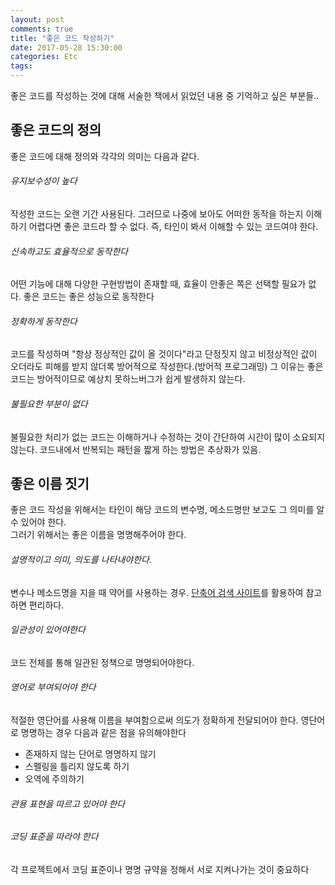 ```yaml
---
layout: post
comments: true
title: "좋은 코드 작성하기"
date: 2017-05-28 15:30:00
categories: Etc
tags: 
---
```


좋은 코드를 작성하는 것에 대해 서술한 책에서 읽었던 내용 중 기억하고 싶은 부분들..   

## 좋은 코드의 정의
좋은 코드에 대해 정의와 각각의 의미는 다음과 같다.   

###### 유지보수성이 높다
작성한 코드는 오랜 기간 사용된다.
그러므로 나중에 보아도 어떠한 동작을 하는지 이해 하기 어렵다면 좋은 코드라 할 수 없다.
즉, 타인이 봐서 이해할 수 있는 코드여야 한다.

###### 신속하고도 효율적으로 동작한다
어떤 기능에 대해 다양한 구현방법이 존재할 때, 효율이 안좋은 쪽은 선택할 필요가 없다.
좋은 코드는 좋은 성능으로 동작한다

###### 정확하게 동작한다
코드를 작성하며 "항상 정상적인 값이 올 것이다"라고 단정짓지 않고 비정상적인 값이 오더라도 피해를 받지 않더록 방어적으로 작성한다.(방어적 프로그래밍)
그 이유는 좋은 코드는 방어적이므로 예상치 못하느버그가 쉽게 발생하지 않는다.

###### 불필요한 부분이 없다
불필요한 처리가 없는 코드는 이해하거나 수정하는 것이 간단하여 시간이 많이 소요되지 않는다.
코드내에서 반복되는 패턴을 짧게 하는 방법은 추상화가 있음.


## 좋은 이름 짓기
좋은 코드 작성을 위해서는 타인이 해당 코드의 변수명, 메소드명만 보고도 그 의미를 알 수 있어야 한다.   
그러기 위해서는 좋은 이름을 명명해주어야 한다.   

###### 설명적이고 의미, 의도를 나타내야한다.
변수나 메소드명을 지을 때 약어를 사용하는 경우. 
[단축어 검색 사이트](www.acronymfinder.com)를 활용하여 참고하면 편리하다.

###### 일관성이 있어야한다
코드 전체를 통해 일관된 정책으로 명명되어야한다.

###### 영어로 부여되어야 한다
적절한 영단어를 사용해 이름을 부여함으로써 의도가 정확하게 전달되어야 한다.
영단어로 명명하는 경우 다음과 같은 점을 유의해야한다
- 존재하지 않는 단어로 명명하지 않기
- 스펠링을 틀리지 않도록 하기
- 오역에 주의하기

###### 관용 표현을 따르고 있어야 한다

###### 코딩 표준을 따라야 한다
각 프로젝트에서 코딩 표준이나 명명 규약을 정해서 서로 지켜나가는 것이 중요하다


